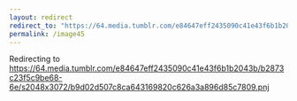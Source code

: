```yaml
---
layout: redirect
redirect_to: "https://64.media.tumblr.com/e84647eff2435090c41e43f6b1b2043b/b2873c23f5c9be68-6e/s2048x3072/b9d02d507c8ca643169820c626a3a896d85c7809.pnj"
permalink: /image45
---
```


Redirecting to <a href="https://64.media.tumblr.com/e84647eff2435090c41e43f6b1b2043b/b2873c23f5c9be68-6e/s2048x3072/b9d02d507c8ca643169820c626a3a896d85c7809.pnj">https://64.media.tumblr.com/e84647eff2435090c41e43f6b1b2043b/b2873c23f5c9be68-6e/s2048x3072/b9d02d507c8ca643169820c626a3a896d85c7809.pnj</a>
